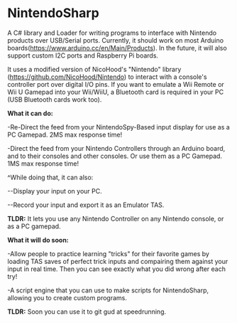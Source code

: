 # NintendoSharp
A C# library and Loader for writing programs to interface with Nintendo products over USB/Serial ports. Currently, it should work on most Arduino boards(https://www.arduino.cc/en/Main/Products). In the future, it will also support custom I2C ports and Raspberry Pi boards.

It uses a modified version of NicoHood's "Nintendo" library (https://github.com/NicoHood/Nintendo) to interact with a console's controller port over digital I/O pins. If you want to emulate a Wii Remote or Wii U Gamepad into your Wii/WiiU, a Bluetooth card is required in your PC (USB Bluetooth cards work too).


<b>What it can do:</b>

-Re-Direct the feed from your NintendoSpy-Based input display for use as a PC Gamepad. 2MS max response time!

-Direct the feed from your Nintendo Controllers through an Arduino board, and to their consoles and other consoles. Or use them as a PC Gamepad. 1MS max response time!

^While doing that, it can also:

--Display your input on your PC.

--Record your input and export it as an Emulator TAS.

<b>TLDR:</b> It lets you use any Nintendo Controller on any Nintendo console, or as a PC gamepad.


<b>What it will do soon:</b>

-Allow people to practice learning "tricks" for their favorite games by loading TAS saves of perfect trick inputs and compairing them against your input in real time. Then you can see exactly what you did wrong after each try!

-A script engine that you can use to make scripts for NintendoSharp, allowing you to create custom programs.

<b>TLDR:</b> Soon you can use it to git gud at speedrunning.
